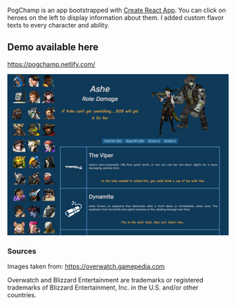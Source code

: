 PogChamp is an app bootstrapped with [Create React App](https://github.com/facebook/create-react-app).
You can click on heroes on the left to display information about them.
I added custom flavor texts to every character and ability.

## Demo available here

https://pogchamp.netlify.com/

![](screenshot.PNG)

### Sources

Images taken from: https://overwatch.gamepedia.com

Overwatch and Blizzard Entertainment are trademarks or registered trademarks of Blizzard Entertainment, Inc. in the U.S. and/or other countries.
